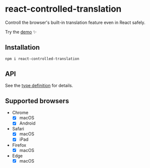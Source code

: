 # react-controlled-translation

Controll the browser's built-in translation feature even in React safely.

Try the [demo](https://jvvmnt-5173.csb.app/) ✨

## Installation

```sh
npm i react-controlled-translation
```

## API

See the [type definition](https://github.com/hata6502/react-controlled-translation/blob/main/dist/index.d.ts) for details.

## Supported browsers

- Chrome
  - [x] macOS
  - [x] Android
- Safari
  - [x] macOS
  - [x] iPad
- Firefox
  - [x] macOS
- Edge
  - [x] macOS
